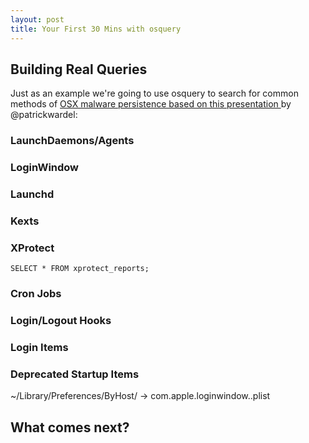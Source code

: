 ```yaml
---
layout: post
title: Your First 30 Mins with osquery
---
```


## Building Real Queries

Just as an example we're going to use osquery to search for common methods of [OSX malware persistence based on this presentation ](https://s3.amazonaws.com/s3.synack.com/Synack_Shakacon_OSX_Malware_Persistence.pdf) by @patrickwardel:

### LaunchDaemons/Agents

### LoginWindow

### Launchd

### Kexts

### XProtect

```sqlite
SELECT * FROM xprotect_reports;
```

### Cron Jobs

### Login/Logout Hooks

### Login Items

### Deprecated Startup Items

~/Library/Preferences/ByHost/
	->	com.apple.loginwindow.<hardware	UUID>.plist

## What comes next?
